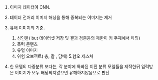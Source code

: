 1.  이미지 데이터이 CNN.
2.  데이터 전처리
    이미지 해싱을 통해 중복되는 이미지는 제거

3.  유해 이미지의 기준.

    1. 성인물( but 데이터셋 저장 및 결과 검증등의 제한이 커 주제에서 제외)
    2. 폭력 콘텐츠
    3. 유혈 이미지
    4. 위험 오브젝트( 총, 칼 , 담배) 5.혐오 제스쳐

4.  한 모델의 다중분류 보다는, 각 분야에 특화된 이진 분류 모델들을 제작한뒤 입력받은 이미지가 모두 해당되지않으면 유해하지않음으로
    판단
